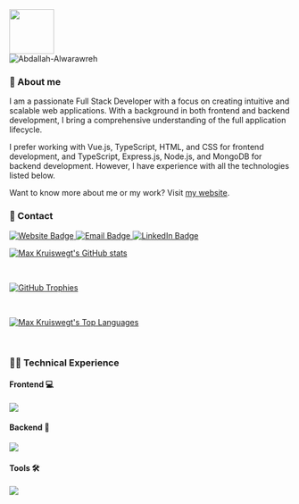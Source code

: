 <a href="https://maxkruiswegt.com" target="_blank">
  <img src="https://maxkruiswegt.com/images/MKLogoLight.webp" style="height: 5rem;">
</a>

<br>

<img src="https://komarev.com/ghpvc/?username=maxkruiswegt&label=Profile%20views&color=bf3f36&style=flat" alt="Abdallah-Alwarawreh" />

### 🚀 About me

I am a passionate Full Stack Developer with a focus on creating intuitive and scalable web applications. With a background in both frontend and backend development, I bring a comprehensive understanding of the full application lifecycle.

I prefer working with Vue.js, TypeScript, HTML, and CSS for frontend development, and TypeScript, Express.js, Node.js, and MongoDB for backend development. However, I have experience with all the technologies listed below.

Want to know more about me or my work? Visit <a href="https://maxkruiswegt.com">my website</a>.

### 🔗 Contact

<a href="https://maxkruiswegt.com/contact" target="_blank">
  <img src="https://img.shields.io/badge/maxkruiswegt.com-website?style=for-the-badge&logo=firefoxbrowser&logoColor=white&labelColor=bf3f36&color=171717" alt="Website Badge">
</a>
<a href="mailto:info@maxkruiswegt.com" target="_blank">
  <img src="https://img.shields.io/badge/email-email?style=for-the-badge&logo=maildotru&logoColor=white&labelColor=bf3f36&color=171717" alt="Email Badge">
</a>
<a href="https://www.linkedin.com/in/maxkruiswegt/" target="_blank">
  <img src="https://img.shields.io/badge/linkedin-linkedin?style=for-the-badge&color=0077B5" alt="LinkedIn Badge">
</a>

<br>

[![Max Kruiswegt's GitHub stats](https://github-readme-stats.vercel.app/api?username=maxkruiswegt&show_icons=true&theme=monokai)](https://github.com/maxkruiswegt)

<br>

[![GitHub Trophies](https://github-profile-trophy.vercel.app/?username=maxkruiswegt&theme=monokai&column=4&margin-w=15&margin-h=15)](https://github.com/maxkruiswegt)

<br>

[![Max Kruiswegt's Top Languages](https://github-readme-stats.vercel.app/api/top-langs/?username=maxkruiswegt&layout=compact&theme=monokai)](https://github.com/maxkruiswegt)

<br>

### 🧑‍💻 Technical Experience

#### Frontend 💻

<img src="https://skillicons.dev/icons?i=vue,ts,js,html,css,pinia,tailwind,bootstrap"/>

#### Backend 🤖

<img src="https://skillicons.dev/icons?i=ts,js,cs,java,php,express,mongo,spring,maven,mysql"/>

#### Tools 🛠️

<img src="https://skillicons.dev/icons?i=nodejs,npm,figma,vite,postman"/>

<br>
